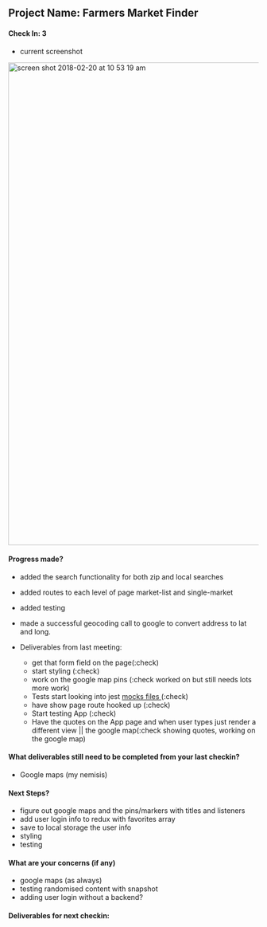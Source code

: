 ## Project Name: Farmers Market Finder

#### Check In: 3

- current screenshot
<img width="969" alt="screen shot 2018-02-20 at 10 53 19 am" src="https://user-images.githubusercontent.com/29507352/36440217-672c38e4-162c-11e8-96e3-14a8e102a093.png">

#### Progress made?
- added the search functionality for both zip and local searches
- added routes to each level of page market-list and single-market
- added testing 
- made a successful geocoding call to google to convert address to lat and long.

- Deliverables from last meeting:
  - get that form field on the page(:check)
  - start styling (:check)
  - work on the google map pins (:check worked on but still needs lots more work)
  - Tests start looking into jest [mocks files ](https://facebook.github.io/jest/docs/en/manual-mocks.html)(:check)
  - have show page route hooked up (:check)
  - Start testing App (:check)
  - Have the quotes on the App page and when user types just render a different view || the google map(:check showing quotes, working on the google map)

#### What deliverables still need to be completed from your last checkin?

- Google maps (my nemisis)

#### Next Steps?

- figure out google maps and the pins/markers with titles and listeners
- add user login info to redux with favorites array
- save to local storage the user info
- styling
- testing

#### What are your concerns (if any)
- google maps (as always)
- testing randomised content with snapshot
- adding user login without a backend?

#### Deliverables for next checkin:
